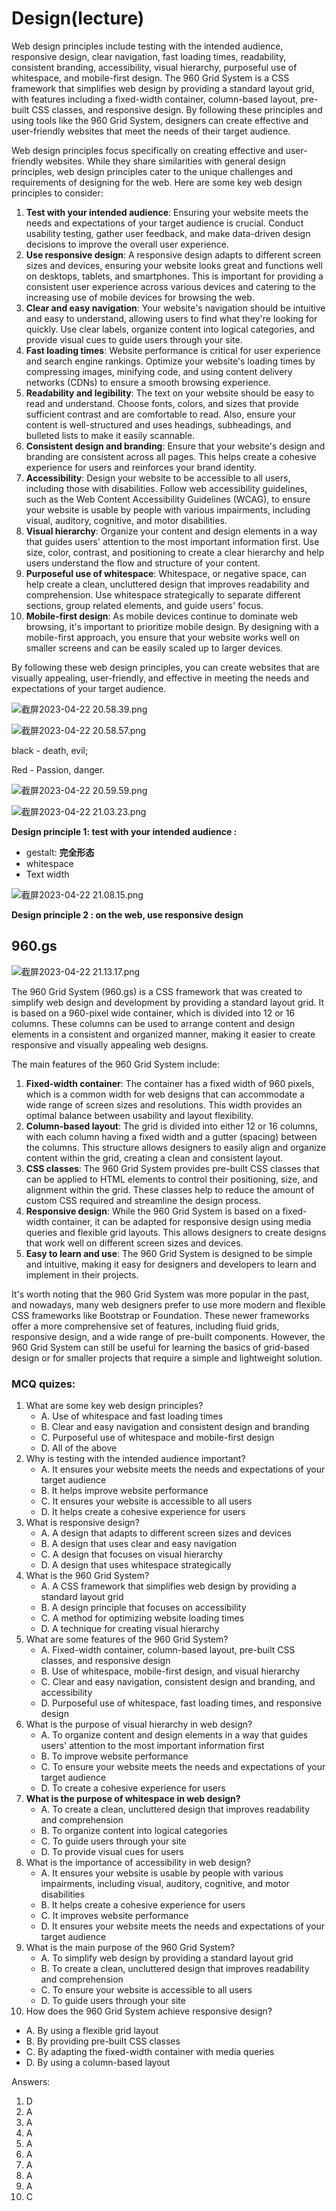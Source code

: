 # Design(lecture)

Web design principles include testing with the intended audience, responsive design, clear navigation, fast loading times, readability, consistent branding, accessibility, visual hierarchy, purposeful use of whitespace, and mobile-first design. The 960 Grid System is a CSS framework that simplifies web design by providing a standard layout grid, with features including a fixed-width container, column-based layout, pre-built CSS classes, and responsive design. By following these principles and using tools like the 960 Grid System, designers can create effective and user-friendly websites that meet the needs of their target audience.

Web design principles focus specifically on creating effective and user-friendly websites. While they share similarities with general design principles, web design principles cater to the unique challenges and requirements of designing for the web. Here are some key web design principles to consider:

1. **Test with your intended audience**: Ensuring your website meets the needs and expectations of your target audience is crucial. Conduct usability testing, gather user feedback, and make data-driven design decisions to improve the overall user experience.
2. **Use responsive design**: A responsive design adapts to different screen sizes and devices, ensuring your website looks great and functions well on desktops, tablets, and smartphones. This is important for providing a consistent user experience across various devices and catering to the increasing use of mobile devices for browsing the web.
3. **Clear and easy navigation**: Your website's navigation should be intuitive and easy to understand, allowing users to find what they're looking for quickly. Use clear labels, organize content into logical categories, and provide visual cues to guide users through your site.
4. **Fast loading times**: Website performance is critical for user experience and search engine rankings. Optimize your website's loading times by compressing images, minifying code, and using content delivery networks (CDNs) to ensure a smooth browsing experience.
5. **Readability and legibility**: The text on your website should be easy to read and understand. Choose fonts, colors, and sizes that provide sufficient contrast and are comfortable to read. Also, ensure your content is well-structured and uses headings, subheadings, and bulleted lists to make it easily scannable.
6. **Consistent design and branding**: Ensure that your website's design and branding are consistent across all pages. This helps create a cohesive experience for users and reinforces your brand identity.
7. **Accessibility**: Design your website to be accessible to all users, including those with disabilities. Follow web accessibility guidelines, such as the Web Content Accessibility Guidelines (WCAG), to ensure your website is usable by people with various impairments, including visual, auditory, cognitive, and motor disabilities.
8. **Visual hierarchy**: Organize your content and design elements in a way that guides users' attention to the most important information first. Use size, color, contrast, and positioning to create a clear hierarchy and help users understand the flow and structure of your content.
9. **Purposeful use of whitespace**: Whitespace, or negative space, can help create a clean, uncluttered design that improves readability and comprehension. Use whitespace strategically to separate different sections, group related elements, and guide users' focus.
10. **Mobile-first design**: As mobile devices continue to dominate web browsing, it's important to prioritize mobile design. By designing with a mobile-first approach, you ensure that your website works well on smaller screens and can be easily scaled up to larger devices.

By following these web design principles, you can create websites that are visually appealing, user-friendly, and effective in meeting the needs and expectations of your target audience.

![截屏2023-04-22 20.58.39.png](Design(lecture)%20992abba3a8324abc826af32c18a625aa/%25E6%2588%25AA%25E5%25B1%258F2023-04-22_20.58.39.png)

![截屏2023-04-22 20.58.57.png](Design(lecture)%20992abba3a8324abc826af32c18a625aa/%25E6%2588%25AA%25E5%25B1%258F2023-04-22_20.58.57.png)

black - death, evil;

Red - Passion, danger.

![截屏2023-04-22 20.59.59.png](Design(lecture)%20992abba3a8324abc826af32c18a625aa/%25E6%2588%25AA%25E5%25B1%258F2023-04-22_20.59.59.png)

![截屏2023-04-22 21.03.23.png](Design(lecture)%20992abba3a8324abc826af32c18a625aa/%25E6%2588%25AA%25E5%25B1%258F2023-04-22_21.03.23.png)

**Design principle 1: test with your intended audience :**

- gestalt: **完全形态**
- whitespace
- Text width

![截屏2023-04-22 21.08.15.png](Design(lecture)%20992abba3a8324abc826af32c18a625aa/%25E6%2588%25AA%25E5%25B1%258F2023-04-22_21.08.15.png)

**Design principle 2 : on the web, use responsive design**

## 960.gs

![截屏2023-04-22 21.13.17.png](Design(lecture)%20992abba3a8324abc826af32c18a625aa/%25E6%2588%25AA%25E5%25B1%258F2023-04-22_21.13.17.png)

The 960 Grid System (960.gs) is a CSS framework that was created to simplify web design and development by providing a standard layout grid. It is based on a 960-pixel wide container, which is divided into 12 or 16 columns. These columns can be used to arrange content and design elements in a consistent and organized manner, making it easier to create responsive and visually appealing web designs.

The main features of the 960 Grid System include:

1. **Fixed-width container**: The container has a fixed width of 960 pixels, which is a common width for web designs that can accommodate a wide range of screen sizes and resolutions. This width provides an optimal balance between usability and layout flexibility.
2. **Column-based layout**: The grid is divided into either 12 or 16 columns, with each column having a fixed width and a gutter (spacing) between the columns. This structure allows designers to easily align and organize content within the grid, creating a clean and consistent layout.
3. **CSS classes**: The 960 Grid System provides pre-built CSS classes that can be applied to HTML elements to control their positioning, size, and alignment within the grid. These classes help to reduce the amount of custom CSS required and streamline the design process.
4. **Responsive design**: While the 960 Grid System is based on a fixed-width container, it can be adapted for responsive design using media queries and flexible grid layouts. This allows designers to create designs that work well on different screen sizes and devices.
5. **Easy to learn and use**: The 960 Grid System is designed to be simple and intuitive, making it easy for designers and developers to learn and implement in their projects.

It's worth noting that the 960 Grid System was more popular in the past, and nowadays, many web designers prefer to use more modern and flexible CSS frameworks like Bootstrap or Foundation. These newer frameworks offer a more comprehensive set of features, including fluid grids, responsive design, and a wide range of pre-built components. However, the 960 Grid System can still be useful for learning the basics of grid-based design or for smaller projects that require a simple and lightweight solution.

### **MCQ quizes:**

1. What are some key web design principles?
    - A. Use of whitespace and fast loading times
    - B. Clear and easy navigation and consistent design and branding
    - C. Purposeful use of whitespace and mobile-first design
    - D. All of the above
2. Why is testing with the intended audience important?
    - A. It ensures your website meets the needs and expectations of your target audience
    - B. It helps improve website performance
    - C. It ensures your website is accessible to all users
    - D. It helps create a cohesive experience for users
3. What is responsive design?
    - A. A design that adapts to different screen sizes and devices
    - B. A design that uses clear and easy navigation
    - C. A design that focuses on visual hierarchy
    - D. A design that uses whitespace strategically
4. What is the 960 Grid System?
    - A. A CSS framework that simplifies web design by providing a standard layout grid
    - B. A design principle that focuses on accessibility
    - C. A method for optimizing website loading times
    - D. A technique for creating visual hierarchy
5. What are some features of the 960 Grid System?
    - A. Fixed-width container, column-based layout, pre-built CSS classes, and responsive design
    - B. Use of whitespace, mobile-first design, and visual hierarchy
    - C. Clear and easy navigation, consistent design and branding, and accessibility
    - D. Purposeful use of whitespace, fast loading times, and responsive design
6. What is the purpose of visual hierarchy in web design?
    - A. To organize content and design elements in a way that guides users' attention to the most important information first
    - B. To improve website performance
    - C. To ensure your website meets the needs and expectations of your target audience
    - D. To create a cohesive experience for users
7. **What is the purpose of whitespace in web design?**
    - A. To create a clean, uncluttered design that improves readability and comprehension
    - B. To organize content into logical categories
    - C. To guide users through your site
    - D. To provide visual cues for users
8. What is the importance of accessibility in web design?
    - A. It ensures your website is usable by people with various impairments, including visual, auditory, cognitive, and motor disabilities
    - B. It helps create a cohesive experience for users
    - C. It improves website performance
    - D. It ensures your website meets the needs and expectations of your target audience
9. What is the main purpose of the 960 Grid System?
    - A. To simplify web design by providing a standard layout grid
    - B. To create a clean, uncluttered design that improves readability and comprehension
    - C. To ensure your website is accessible to all users
    - D. To guide users through your site
10. How does the 960 Grid System achieve responsive design?
- A. By using a flexible grid layout
- B. By providing pre-built CSS classes
- C. By adapting the fixed-width container with media queries
- D. By using a column-based layout

Answers:

1. D
2. A
3. A
4. A
5. A
6. A
7. A
8. A
9. A
10. C